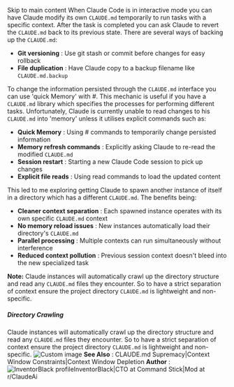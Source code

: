 Skip to main content
When Claude Code is in interactive mode you can have Claude modify its own `CLAUDE.md` temporarily to run tasks with a specific context. After the task is completed you can ask Claude to revert the `CLAUDE.md` back to its previous state. There are several ways of backing up the `CLAUDE.md`:
  * **Git versioning** : Use git stash or commit before changes for easy rollback
  * **File duplication** : Have Claude copy to a backup filename like `CLAUDE.md.backup`


To change the information persisted through the `CLAUDE.md` interface you can use 'quick Memory' with #.
This mechanic is useful if you have a `CLAUDE.md` library which specifies the processes for performing different tasks. Unfortunately, Claude is currently unable to read changes to his `CLAUDE.md` into 'memory' unless it utilises explicit commands such as:
  * **Quick Memory** : Using # commands to temporarily change persisted information
  * **Memory refresh commands** : Explicitly asking Claude to re-read the modified `CLAUDE.md`
  * **Session restart** : Starting a new Claude Code session to pick up changes
  * **Explicit file reads** : Using read commands to load the updated content


This led to me exploring getting Claude to spawn another instance of itself in a directory which has a different `CLAUDE.md`. The benefits being:
  * **Cleaner context separation** : Each spawned instance operates with its own specific `CLAUDE.md` context
  * **No memory reload issues** : New instances automatically load their directory's `CLAUDE.md`
  * **Parallel processing** : Multiple contexts can run simultaneously without interference
  * **Reduced context pollution** : Previous session context doesn't bleed into the new specialized task


**Note:** Claude instances will automatically crawl up the directory structure and read any `CLAUDE.md` files they encounter. So to have a strict separation of context ensure the project directory `CLAUDE.md` is lightweight and non-specific.
##### Directory Crawling
Claude instances will automatically crawl up the directory structure and read any `CLAUDE.md` files they encounter. So to have a strict separation of context ensure the project directory `CLAUDE.md` is lightweight and non-specific.
![Custom image](https://www.claudelog.com/img/discovery/007.png)
**See Also** : CLAUDE.md Supremacy|Context Window Constraints|Context Window Depletion
**Author** :![InventorBlack profile](https://www.claudelog.com/img/claudes-greatest-soldier.png)InventorBlack|CTO at Command Stick|Mod at r/ClaudeAi
